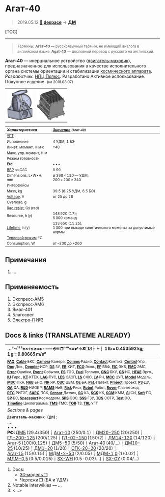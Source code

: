 # Агат‑40
> 2019.05.12 **[🚀](../index/index.md) [despace](index.md)** → **[ДМ](iu.md)**

[TOC]

---

> <small>*Термины:* **Агат‑40** — русскоязычный термин, не имеющий аналога в английском языке. **Agat-40** — дословный перевод с русского на английский.</small>

**Агат‑40** — инерциальное устройство ([двигатель‑маховик](iu.md)), предназначенное для использования в качестве исполнительного органа системы ориентации и стабилизации [космического аппарата](sc.md).  
*Разработчик:* [НПЦ Полюс](zz_polus_tomsk.md). Разработано  Активное использование. Покупное изделие. <small>(на 2018.03.07)</small>

| | |
|:--|:--|
| [![](f/iu/a/agat_40_pic1_thumb.jpg)](f/iu/a/agat_40_pic1.png)  | [![](f/iu/a/agat_40_pic2_thumb.jpg)](f/iu/a/agat_40_pic2.png)  |
<small>


|*Характеристика*|*[Значение](si.md) <small>(Агат‑40)</small>*|
|:--|:--|
|[УГТ](trl.md)|    |
|Исполнение|  4 УДМ, 1 БЭ  |
|Кинет. момент, Н·м·с| ±40  |
|Макс. упр. момент, Н·м|   |
|Режим готовности|   |
|**Etc:**|• • •|
|[ВБР](rams.md) за САС|  0.99  |
|Dimensions, L×W×H, mm|  ∅ 368 × 110 — УДМ;<br> 200 × 200 × 340  |
|Интерфейсы|   |
|Mass, kg|  39.5 (8.25 УДМ, 6.5 БЭ)  |
|[Voltage](voltage.md), V|  от 25 до 28  |
|Overload, g|    |
|[Rad.resist](ion_rad.md), Gy (rad)|    |
|Resource, h (y)|  148 920 (17);<br> 5 000 команд  |
|[Lifetime](lifetime.md), h (y)| 133 650 (15.25);<br> 1 000 при выходе кинетического момента за допустимые нормы   |
|[Тепловой режим](tcs.md), ℃|    |
|Consumption, W|  от –200 до +200  |

</small>



<p style="page-break-after:always"> </p>

## Примечания
   1. …



## Применяемость
   1. Экспресс‑АМ5
   1. Экспресс‑АМ6
   1. Ямал‑401
   1. Благосвет
   1. [Электро‑Л](электро_л.md) №3



<p style="page-break-after:always"> </p>

## Docs & links (TRANSLATEME ALREADY)
|…°·•¹²³±×÷≤≥≈≠ ‑ −— ⎆✉ ❐“”’«»✔→✘☐☑├┕┆ 1 lb = 0.453592 kg; 1 g = 9.80665 m/s²|
|:--|
|<small>**[FAQ](faq.md)**, **[Cable](cable.md)**·БКС, **[Camera](camera.md)**·Камера, **[Comms](comms.md)**·Радио, **[Contact](contact.md)**·Контакт, **[Control](control.md)**·Упр., **[Doc](doc.md)**·Док., **[Doppler](doppler.md)**·ИСР, **[DS](ds.md)**·ЗУ, **[EB](eb.md)**·ХИТ, **[ECO](ecology.md)**·Экол., **[EF](ef.md)**·ВВФ, **[ElC](elc.md)**·ЭКБ, **[EMC](emc.md)**·ЭМС, **[Error](error.md)**·Ошибки, **[Event](event.md)**·События, **[FS](fs.md)**·ТЭО, **[Fuel](fuel.md)**·Топливо, **[GNC](gnc.md)**·БКУ, **[GS](scs.md)**·НС, **[HF&E](hfe.md)**·Эрго., **[IU](iu.md)**·Гиро., **[KT](kt.md)**·КТЕХ, **[LAG](lag.md)**·ПУC, **[LES](les.md)**·САСП, **[LS](ls.md)**·СЖО, **[LV](lv.md)**·РН, **[MCC](mcc.md)**·ЦУП, **[Model](model.md)**·Модель, **[MSC](sc.md)**·ПКА, **[N&B](nnb.md)**·БНО, **[NR](nr.md)**·ЯР, **[OBC](obc.md)**·ЦВМ, **[OE](oe.md)**·БА, **[Pat.](патент.md)**·Патент, **[Project](project.md)**·Проект, **[PS](ps.md)**·ДУ, **[QA](quality.md)**·QA, **[R&D](rnd.md)**·НИОКР, **[RAMS](rams.md)**·НиБ, **[Risk](risk.md)**·Риск, **[Robot](robotics.md)**·Робот, **[Rover](rover.md)**·Планетоход, **[RTG](rtg.md)**·РИТЭГ, **[SARC](sarc.md)**·ПСК, **[Sensor](sensor.md)**·Датчик, **[SC](sc.md)**·КА, **[SCS](scs.md)**·КК, **[SGM](sgm.md)**·КММ, **[SI](si.md)**·СИ, **[Soft](soft.md)**·ПО, **[SP](sp.md)**·БС, **[Spaceport](spaceport.md)**·Космодром, **[SPS](sps.md)**·СЭС, **[SSS](sss.md)**·ГЗУ, **[TCS](tcs.md)**·СОТР, **[Test](test.md)**·ЭО, **[Timeline](timeline.md)**·Циклограмма, **[TMS](tms.md)**·ТМС, **[TOR](tor.md)**·ТЗ, **[TRL](trl.md)**·УГТ</small>|
|*Sections & pages*|
|**`Двигатель‑маховик (ДМ):`**<br> …<br>• • •<br> **РФ:** [ДМБ](dmb.md) (29.4/350) ┊ [Агат‑10](agat_10.md) (250/0.1) ┊ [ДМ20-250](dm20_250.md) (20/250) ┊ [ГД-200-125](gd_200_125.md) (200/125) ┊ [ГД-02-150](gd_02_150.md) (150/2) ┊ [ДМ14-120](dm14_120.md) (14/120) ┊ [Агат‑5](agat_5.md) (100/0.125) ┊ [ДМ5-50](dm5_50.md) (5/50) ┊ [Агат‑40](agat_40.md) (40/…) ┊ [ДМ10-25](dm10_25.md) (10/25) ┊ [ДМ1-20](dm1_20.md) (1/20) ┊ [СГК-20-20](sgk_20_20.md) (20/20) ┊ [Агат‑15](agat_15.md) (15/0.15) ┊ [МДМ-2-50](mdm_2_50.md) (2/0.05) ┊ [МДМ-1,0](mdm_1_0.md) (1/0.02) ┊ [МДМ-0,5](mdm_0_5.md) (0.5/0.015) ┊ [SX-WH](sx_wh.md) (0.5 ‑ 0.03/…) ┊ [SX-GY](sx_gy.md) (0.04/…) |

   1. Docs:
      - [3D‑модель ❐](f/iu/a/agat_40_3d.7z)
      - [Чертежи ❐](f/iu/a/agat_40_sketches.pdf) (БА и УДМ)
   1. Notable interwikies — …
   1. <…>
